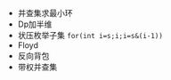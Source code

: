 - 并查集求最小环
- Dp加半维
- 状压枚举子集 `for(int i=s;i;i=s&(i-1))`
- Floyd
- 反向背包
- 带权并查集
<!--stackedit_data:
eyJoaXN0b3J5IjpbLTk1Njc3MzcwMyw3NzMxNTA3OTgsMjEzMj
Y2MDY3OSw3MjAyMTg2OTcsMTIyNzU2MTMwOCwtMjAwNzExMDUz
OCwtMjA3MDA5NzIwMSwtNzIxMDg0MzM3LC0xNTkxNDEzMTAsLT
IwMDcxMTA1MzgsMTU1NjMxOTE4MF19
-->